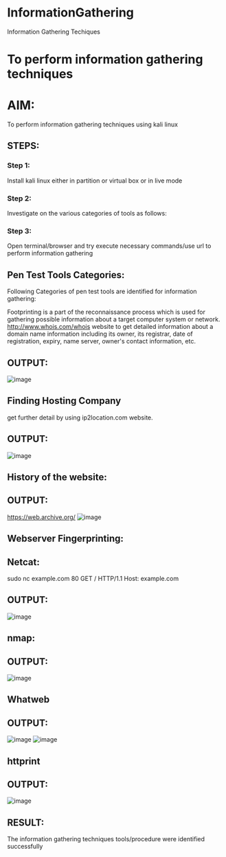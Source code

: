 # InformationGathering
Information Gathering Techiques

# To perform information gathering techniques

# AIM:

To perform information gathering techniques using kali linux 

## STEPS:

### Step 1:

Install kali linux either in partition or virtual box or in live mode

### Step 2:

Investigate on the various categories of tools as follows:

### Step 3:
Open terminal/browser and try execute necessary commands/use url to perform information gathering

## Pen Test Tools Categories:  

Following Categories of pen test tools are identified for information gathering:

Footprinting is a part of the reconnaissance process which is used for gathering possible information about a target computer system or network.
http://www.whois.com/whois website to get detailed information about a domain name information including its owner, its registrar, date of registration, expiry, name server, owner's contact information, etc.



## OUTPUT:
![image](https://github.com/AmirthaRoopaS/InformationGathering/assets/143496311/0fbda0e5-2322-482f-877f-38a62a6bd9da)

## Finding Hosting Company

get further detail by using ip2location.com website.

## OUTPUT:
![image](https://github.com/AmirthaRoopaS/InformationGathering/assets/143496311/6b483fc3-486d-4441-bc82-36538733c6bf)

## History of the website:

## OUTPUT:
https://web.archive.org/
![image](https://github.com/AmirthaRoopaS/InformationGathering/assets/143496311/8461acf8-ebfd-403d-a9e3-c54da3b288e1)

## Webserver Fingerprinting:

## Netcat:
sudo nc example.com 80
GET / HTTP/1.1
Host: example.com

## OUTPUT:
![image](https://github.com/AmirthaRoopaS/InformationGathering/assets/143496311/13b25dc5-3d0a-48f9-a658-ea7de8caf4c2)

## nmap:

## OUTPUT:
![image](https://github.com/AmirthaRoopaS/InformationGathering/assets/143496311/0acf6495-7a17-448d-91d5-12c77478ce22)

## Whatweb

## OUTPUT:
![image](https://github.com/AmirthaRoopaS/InformationGathering/assets/143496311/4d1c7f5b-c996-422c-9fcd-9b13b18ca1e4)
![image](https://github.com/AmirthaRoopaS/InformationGathering/assets/143496311/fff16944-7b0a-4a1d-853b-f0f21a0a5e3f)

## httprint

## OUTPUT:
![image](https://github.com/AmirthaRoopaS/InformationGathering/assets/143496311/0552283a-feac-4a43-8e80-2807ebab3df6)

















## RESULT:
The information gathering techniques tools/procedure were  identified successfully
